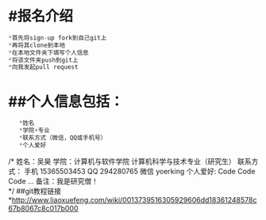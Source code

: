#报名介绍
============
```js
*首先将sign-up fork到自己git上
*再将其clone到本地
*在本地文件夹下填写个人信息
*将该文件夹push到git上
*向我发起pull request
```
##个人信息包括：
=========
```js
   *姓名
   *学院+专业
   *联系方式（微信，QQ或手机号）
   *个人爱好
```
/*
姓名：吴昊
学院：计算机与软件学院 计算机科学与技术专业（研究生）
联系方式：
        手机 15365503453
        QQ 294280765
        微信 yoerking
个人爱好: Code Code Code ...
备注：我是研究僧！        
*/
##git教程链接
*http://www.liaoxuefeng.com/wiki/0013739516305929606dd18361248578c67b8067c8c017b000
